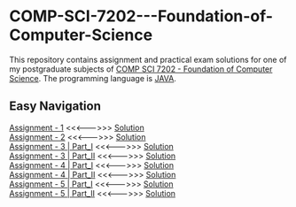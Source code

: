 # COMP-SCI-7202---Foundation-of-Computer-Science
This repository contains assignment and practical exam solutions for one of my postgraduate subjects of [COMP SCI 7202 - Foundation of Computer Science](https://www.adelaide.edu.au/course-outlines/106388/1/sem-2/). The programming language is [JAVA](https://docs.oracle.com/javase/7/docs/api/java/lang/ref/Reference.html). 

## Easy Navigation
[Assignment - 1](https://github.com/Vanditg/COMP-SCI-7202---Foundation-of-Computer-Science/tree/master/Assignment/Assignment%20-%201/Problem) <<<--->>> [Solution](https://github.com/Vanditg/COMP-SCI-7202---Foundation-of-Computer-Science/tree/master/Assignment/Assignment%20-%201/Solution)  
[Assignment - 2](https://github.com/Vanditg/COMP-SCI-7202---Foundation-of-Computer-Science/tree/master/Assignment/Assignment%20-%202/Problem) <<<--->>> [Solution](https://github.com/Vanditg/COMP-SCI-7202---Foundation-of-Computer-Science/tree/master/Assignment/Assignment%20-%202/Solution)  
[Assignment - 3 | Part_I](https://github.com/Vanditg/COMP-SCI-7202---Foundation-of-Computer-Science/tree/master/Assignment/Assignment%20-%203/Problem/Part_I) <<<--->>> [Solution](https://github.com/Vanditg/COMP-SCI-7202---Foundation-of-Computer-Science/tree/master/Assignment/Assignment%20-%203/Solution/Part_I)  
[Assignment - 3 | Part_II](https://github.com/Vanditg/COMP-SCI-7202---Foundation-of-Computer-Science/tree/master/Assignment/Assignment%20-%203/Problem/Part_II) <<<--->>> [Solution](https://github.com/Vanditg/COMP-SCI-7202---Foundation-of-Computer-Science/tree/master/Assignment/Assignment%20-%203/Solution/Part_II)  
[Assignment - 4 | Part_I](https://github.com/Vanditg/COMP-SCI-7202---Foundation-of-Computer-Science/tree/master/Assignment/Assignment%20-%204/Problem/Part_I) <<<--->>> [Solution](https://github.com/Vanditg/COMP-SCI-7202---Foundation-of-Computer-Science/tree/master/Assignment/Assignment%20-%204/Solution/Part_I)  
[Assignment - 4 | Part_II](https://github.com/Vanditg/COMP-SCI-7202---Foundation-of-Computer-Science/tree/master/Assignment/Assignment%20-%204/Problem/Part_II) <<<--->>> [Solution](https://github.com/Vanditg/COMP-SCI-7202---Foundation-of-Computer-Science/tree/master/Assignment/Assignment%20-%204/Solution/Part_II)  
[Assignment - 5 | Part_I](https://github.com/Vanditg/COMP-SCI-7202---Foundation-of-Computer-Science/tree/master/Assignment/Assignment%20-%205/Problem/Part_I) <<<--->>> [Solution](https://github.com/Vanditg/COMP-SCI-7202---Foundation-of-Computer-Science/tree/master/Assignment/Assignment%20-%205/Solution/Part_I)  
[Assignment - 5 | Part_II](https://github.com/Vanditg/COMP-SCI-7202---Foundation-of-Computer-Science/tree/master/Assignment/Assignment%20-%205/Problem/Part_II) <<<--->>> [Solution](https://github.com/Vanditg/COMP-SCI-7202---Foundation-of-Computer-Science/tree/master/Assignment/Assignment%20-%205/Solution/Part_II) 
